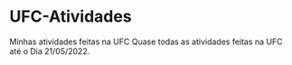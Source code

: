 # UFC-Atividades
Minhas atividades feitas na UFC
Quase todas as atividades feitas na UFC até o Dia 21/05/2022.
